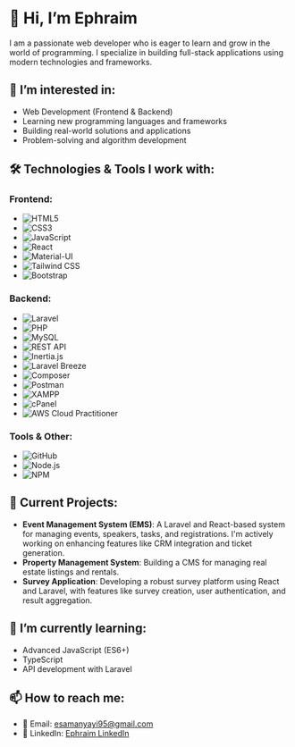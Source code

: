 # 👋 Hi, I’m Ephraim

I am a passionate web developer who is eager to learn and grow in the world of programming. I specialize in building full-stack applications using modern technologies and frameworks.

## 👀 I’m interested in:
- Web Development (Frontend & Backend)
- Learning new programming languages and frameworks
- Building real-world solutions and applications
- Problem-solving and algorithm development

## 🛠️ Technologies & Tools I work with:

### Frontend:

- ![HTML5](https://img.shields.io/badge/-HTML5-E34F26?style=flat&logo=html5&logoColor=white)
- ![CSS3](https://img.shields.io/badge/-CSS3-1572B6?style=flat&logo=css3&logoColor=white)
- ![JavaScript](https://img.shields.io/badge/-JavaScript-F7DF1E?style=flat&logo=javascript&logoColor=black)
- ![React](https://img.shields.io/badge/-React.js-61DAFB?style=flat&logo=react&logoColor=black)
- ![Material-UI](https://img.shields.io/badge/-Material%20UI-0081CB?style=flat&logo=mui&logoColor=white)
- ![Tailwind CSS](https://img.shields.io/badge/-Tailwind%20CSS-38B2AC?style=flat&logo=tailwind-css&logoColor=white)
- ![Bootstrap](https://img.shields.io/badge/-Bootstrap-7952B3?style=flat&logo=bootstrap&logoColor=white)



### Backend:
- ![Laravel](https://img.shields.io/badge/-Laravel-F05340?style=flat&logo=laravel&logoColor=white)
- ![PHP](https://img.shields.io/badge/-PHP-777BB4?style=flat&logo=php&logoColor=white)
- ![MySQL](https://img.shields.io/badge/-MySQL-4479A1?style=flat&logo=mysql&logoColor=white)
- ![REST API](https://img.shields.io/badge/-REST%20API-000000?style=flat&logo=api&logoColor=white)
- ![Inertia.js](https://img.shields.io/badge/-Inertia.js-5A29E4?style=flat&logo=javascript&logoColor=white)
- ![Laravel Breeze](https://img.shields.io/badge/-Laravel%20Breeze-F05340?style=flat&logo=laravel&logoColor=white)
- ![Composer](https://img.shields.io/badge/-Composer-885630?style=flat&logo=composer&logoColor=white)
- ![Postman](https://img.shields.io/badge/-Postman-FF6C37?style=flat&logo=postman&logoColor=white)
- ![XAMPP](https://img.shields.io/badge/-XAMPP-FB7A24?style=flat&logo=xampp&logoColor=white)
- ![cPanel](https://img.shields.io/badge/-cPanel-FF6C2C?style=flat&logo=cpanel&logoColor=white)
- ![AWS Cloud Practitioner](https://img.shields.io/badge/-AWS%20Cloud%20Practitioner-232F3E?style=flat&logo=amazonaws&logoColor=white)

### Tools & Other:
- ![GitHub](https://img.shields.io/badge/-GitHub-181717?style=flat&logo=github&logoColor=white)
- ![Node.js](https://img.shields.io/badge/-Node.js-339933?style=flat&logo=node.js&logoColor=white)
- ![NPM](https://img.shields.io/badge/-NPM-CB3837?style=flat&logo=npm&logoColor=white)

## 🚀 Current Projects:
- **Event Management System (EMS)**: A Laravel and React-based system for managing events, speakers, tasks, and registrations. I'm actively working on enhancing features like CRM integration and ticket generation.
- **Property Management System**: Building a CMS for managing real estate listings and rentals.
- **Survey Application**: Developing a robust survey platform using React and Laravel, with features like survey creation, user authentication, and result aggregation.

## 🌱 I’m currently learning:
- Advanced JavaScript (ES6+)
- TypeScript
- API development with Laravel

## 📫 How to reach me:
- 📧 Email: [esamanyayi95@gmail.com](mailto:esamanyayi95@gmail.com)
- 🔗 LinkedIn: [Ephraim LinkedIn](https://www.linkedin.com/in/ephraim-s-281742148)
